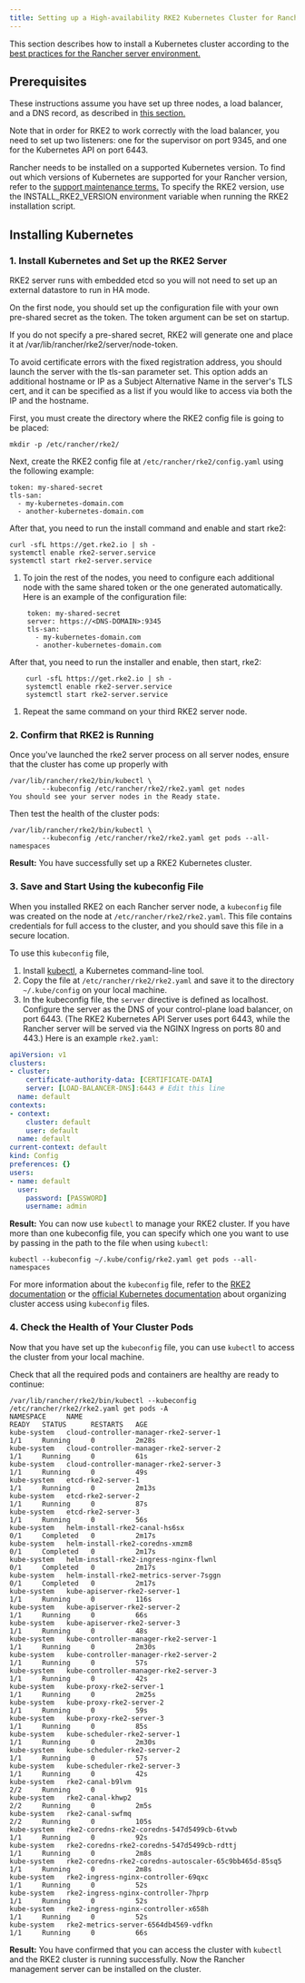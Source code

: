 ```yaml
---
title: Setting up a High-availability RKE2 Kubernetes Cluster for Rancher
---
```


<head>
  <link rel="canonical" href="https://ranchermanager.docs.rancher.com/how-to-guides/new-user-guides/kubernetes-cluster-setup/rke2-for-rancher"/>
</head>

This section describes how to install a Kubernetes cluster according to the [best practices for the Rancher server environment.](../../../reference-guides/rancher-manager-architecture/architecture-recommendations.md#environment-for-kubernetes-installations)

## Prerequisites

These instructions assume you have set up three nodes, a load balancer, and a DNS record, as described in [this section.](../infrastructure-setup/ha-rke2-kubernetes-cluster.md)

Note that in order for RKE2 to work correctly with the load balancer, you need to set up two listeners: one for the supervisor on port 9345, and one for the Kubernetes API on port 6443.

Rancher needs to be installed on a supported Kubernetes version. To find out which versions of Kubernetes are supported for your Rancher version, refer to the [support maintenance terms.](https://rancher.com/support-maintenance-terms/) To specify the RKE2 version, use the INSTALL_RKE2_VERSION environment variable when running the RKE2 installation script.

## Installing Kubernetes

### 1. Install Kubernetes and Set up the RKE2 Server

RKE2 server runs with embedded etcd so you will not need to set up an external datastore to run in HA mode.

On the first node, you should set up the configuration file with your own pre-shared secret as the token. The token argument can be set on startup.

If you do not specify a pre-shared secret, RKE2 will generate one and place it at /var/lib/rancher/rke2/server/node-token.

To avoid certificate errors with the fixed registration address, you should launch the server with the tls-san parameter set. This option adds an additional hostname or IP as a Subject Alternative Name in the server's TLS cert, and it can be specified as a list if you would like to access via both the IP and the hostname.

First, you must create the directory where the RKE2 config file is going to be placed:

```
mkdir -p /etc/rancher/rke2/
```

Next, create the RKE2 config file at `/etc/rancher/rke2/config.yaml` using the following example:

```
token: my-shared-secret
tls-san:
  - my-kubernetes-domain.com
  - another-kubernetes-domain.com
```
After that, you need to run the install command and enable and start rke2:

```
curl -sfL https://get.rke2.io | sh -
systemctl enable rke2-server.service
systemctl start rke2-server.service
```
1. To join the rest of the nodes, you need to configure each additional node with the same shared token or the one generated automatically. Here is an example of the configuration file:

        token: my-shared-secret
        server: https://<DNS-DOMAIN>:9345
        tls-san:
          - my-kubernetes-domain.com
          - another-kubernetes-domain.com
After that, you need to run the installer and enable, then start, rke2:

        curl -sfL https://get.rke2.io | sh -
        systemctl enable rke2-server.service
        systemctl start rke2-server.service


1. Repeat the same command on your third RKE2 server node.

### 2. Confirm that RKE2 is Running

Once you've launched the rke2 server process on all server nodes, ensure that the cluster has come up properly with

```
/var/lib/rancher/rke2/bin/kubectl \
        --kubeconfig /etc/rancher/rke2/rke2.yaml get nodes
You should see your server nodes in the Ready state.
```

Then test the health of the cluster pods:
```
/var/lib/rancher/rke2/bin/kubectl \
        --kubeconfig /etc/rancher/rke2/rke2.yaml get pods --all-namespaces
```

**Result:** You have successfully set up a RKE2 Kubernetes cluster.

### 3. Save and Start Using the kubeconfig File

When you installed RKE2 on each Rancher server node, a `kubeconfig` file was created on the node at `/etc/rancher/rke2/rke2.yaml`. This file contains credentials for full access to the cluster, and you should save this file in a secure location.

To use this `kubeconfig` file,

1. Install [kubectl,](https://kubernetes.io/docs/tasks/tools/install-kubectl/#install-kubectl) a Kubernetes command-line tool.
2. Copy the file at `/etc/rancher/rke2/rke2.yaml` and save it to the directory `~/.kube/config` on your local machine.
3. In the kubeconfig file, the `server` directive is defined as localhost. Configure the server as the DNS of your control-plane load balancer, on port 6443. (The RKE2 Kubernetes API Server uses port 6443, while the Rancher server will be served via the NGINX Ingress on ports 80 and 443.) Here is an example `rke2.yaml`:

```yml
apiVersion: v1
clusters:
- cluster:
    certificate-authority-data: [CERTIFICATE-DATA]
    server: [LOAD-BALANCER-DNS]:6443 # Edit this line
  name: default
contexts:
- context:
    cluster: default
    user: default
  name: default
current-context: default
kind: Config
preferences: {}
users:
- name: default
  user:
    password: [PASSWORD]
    username: admin
```

**Result:** You can now use `kubectl` to manage your RKE2 cluster. If you have more than one kubeconfig file, you can specify which one you want to use by passing in the path to the file when using `kubectl`:

```
kubectl --kubeconfig ~/.kube/config/rke2.yaml get pods --all-namespaces
```

For more information about the `kubeconfig` file, refer to the [RKE2 documentation](https://docs.rke2.io/cluster_access) or the [official Kubernetes documentation](https://kubernetes.io/docs/concepts/configuration/organize-cluster-access-kubeconfig/) about organizing cluster access using `kubeconfig` files.

### 4. Check the Health of Your Cluster Pods

Now that you have set up the `kubeconfig` file, you can use `kubectl` to access the cluster from your local machine.

Check that all the required pods and containers are healthy are ready to continue:

```
/var/lib/rancher/rke2/bin/kubectl --kubeconfig /etc/rancher/rke2/rke2.yaml get pods -A
NAMESPACE     NAME                                                    READY   STATUS      RESTARTS   AGE
kube-system   cloud-controller-manager-rke2-server-1                  1/1     Running     0          2m28s
kube-system   cloud-controller-manager-rke2-server-2                  1/1     Running     0          61s
kube-system   cloud-controller-manager-rke2-server-3                  1/1     Running     0          49s
kube-system   etcd-rke2-server-1                                      1/1     Running     0          2m13s
kube-system   etcd-rke2-server-2                                      1/1     Running     0          87s
kube-system   etcd-rke2-server-3                                      1/1     Running     0          56s
kube-system   helm-install-rke2-canal-hs6sx                           0/1     Completed   0          2m17s
kube-system   helm-install-rke2-coredns-xmzm8                         0/1     Completed   0          2m17s
kube-system   helm-install-rke2-ingress-nginx-flwnl                   0/1     Completed   0          2m17s
kube-system   helm-install-rke2-metrics-server-7sggn                  0/1     Completed   0          2m17s
kube-system   kube-apiserver-rke2-server-1                            1/1     Running     0          116s
kube-system   kube-apiserver-rke2-server-2                            1/1     Running     0          66s
kube-system   kube-apiserver-rke2-server-3                            1/1     Running     0          48s
kube-system   kube-controller-manager-rke2-server-1                   1/1     Running     0          2m30s
kube-system   kube-controller-manager-rke2-server-2                   1/1     Running     0          57s
kube-system   kube-controller-manager-rke2-server-3                   1/1     Running     0          42s
kube-system   kube-proxy-rke2-server-1                                1/1     Running     0          2m25s
kube-system   kube-proxy-rke2-server-2                                1/1     Running     0          59s
kube-system   kube-proxy-rke2-server-3                                1/1     Running     0          85s
kube-system   kube-scheduler-rke2-server-1                            1/1     Running     0          2m30s
kube-system   kube-scheduler-rke2-server-2                            1/1     Running     0          57s
kube-system   kube-scheduler-rke2-server-3                            1/1     Running     0          42s
kube-system   rke2-canal-b9lvm                                        2/2     Running     0          91s
kube-system   rke2-canal-khwp2                                        2/2     Running     0          2m5s
kube-system   rke2-canal-swfmq                                        2/2     Running     0          105s
kube-system   rke2-coredns-rke2-coredns-547d5499cb-6tvwb              1/1     Running     0          92s
kube-system   rke2-coredns-rke2-coredns-547d5499cb-rdttj              1/1     Running     0          2m8s
kube-system   rke2-coredns-rke2-coredns-autoscaler-65c9bb465d-85sq5   1/1     Running     0          2m8s
kube-system   rke2-ingress-nginx-controller-69qxc                     1/1     Running     0          52s
kube-system   rke2-ingress-nginx-controller-7hprp                     1/1     Running     0          52s
kube-system   rke2-ingress-nginx-controller-x658h                     1/1     Running     0          52s
kube-system   rke2-metrics-server-6564db4569-vdfkn                    1/1     Running     0          66s
```

**Result:** You have confirmed that you can access the cluster with `kubectl` and the RKE2 cluster is running successfully. Now the Rancher management server can be installed on the cluster.
